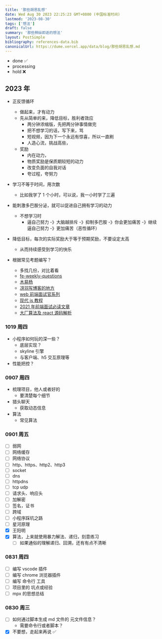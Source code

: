 ```yaml
---
title: '那些胡思乱想'
date: Wed Aug 30 2023 22:25:23 GMT+0800 (中国标准时间)
lastmod: '2023-08-30'
tags: ['想法']
draft: false
summary: '那些稍纵即逝的想法'
layout: PostSimple
bibliography: references-data.bib
canonicalUrl: https://dume.vercel.app/data/blog/那些胡思乱想.md
---
```


- done ✅
- processing
- hold ❌

## 2023 年

- 正反馈循环

  - 做起来，才有动力
  - 先从简单的来，降低目标，胜利者效应
    - 两分钟浓缩版，先把两分钟事情做完
    - 把不想学习的话，写下来，骂
    - 短视频，因为下一个永远有惊喜，所以一直刷
    - 人造心流，挑战高些，
  - 奖励
    - 内在动力，
    - 物质奖励是保质期较短的动力
    - 改变负面的自我对话
    - 夸过程，夸努力

- 学习不等于时间，用次数

  - 比如我学了 1 个小时，可以说，我一小时学了三遍

- 能刺激多巴胺分泌，就可以促进自己拥有学习的动力
  - 不想学习时
    - 逼自己努力 -》大脑越排斥 -》抑制多巴胺 -》你会更加痛苦 -》继续逼自己努力 -》更加痛苦（恶性循环）
- 降低目标，每次的实际奖励大于等于预期奖励，不要设定太高

  - 从而持续感受到学习的快乐

- 根据常见考题编写？
  - 多找几份，对比着看
  - [fe-weekly-questions](https://github.com/LuckyWinty/fe-weekly-questions/issues)
  - [木易杨](https://muyiy.cn/question/)
  - [冴羽写博客的地方](https://github.com/mqyqingfeng/Blog/tree/master)
  - [web 前端面试官系列](https://vue3js.cn/interview/)
  - [现代 js 教程](https://zh.javascript.info/)
  - [2021 年前端面试必读文章](https://juejin.cn/post/6844904116339261447)
  - [大厂算法及 react 源码解析](https://xiaochen1024.com/)

### 1019 周四

- 小程序如何玩的深一些？
  - 底层实现？
  - skyline 引擎
  - 与客户端、h5 交互原理等
- 性能把控？

### 0907 周四

- 梳理项目，他人或者好的
  - 要清楚每个细节
- 猎头聊天
  - 获取动态信息
- 算法
  - 常见算法

### 0901 周五

- [ ] 弱网
- [ ] 网络缓存
- [ ] 网络协议
- [ ] http、https、http2、http3
- [ ] socket
- [ ] dns
- [ ] httpdns
- [ ] tcp udp
- [ ] 请求头、响应头
- [ ] 加解密
- [ ] 签名，证书
- [ ] 跨域
- [ ] 小程序踩坑之路
- [ ] 星河原理
- [x] 王阳明
- [x] 算法，上来就使用暴力解法、递归，刻意练习
  - [ ] 如果通俗的理解递归、回溯，还有有点不清晰

### 0831 周四

- [ ] 编写 vscode 插件
- [ ] 编写 chrome 浏览器插件
- [ ] 编写 命令行 工具
- [ ] 项目里的 坑点或经验
- [ ] mpx 的思想总结

### 0830 周三

- [ ] 如何通过脚本生成 md 文件的 元文件信息？
  - 需要命令行或者脚本？
- [x] 不要想，走起来再说 ✅

